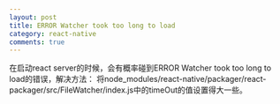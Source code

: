 ```yaml
---
layout: post
title: ERROR Watcher took too long to load
category: react-native
comments: true
---
```


在启动react server的时候，会有概率碰到ERROR Watcher took too long to load的错误，解决方法：
将node_modules/react-native/packager/react-packager/src/FileWatcher/index.js中的timeOut的值设置得大一些。